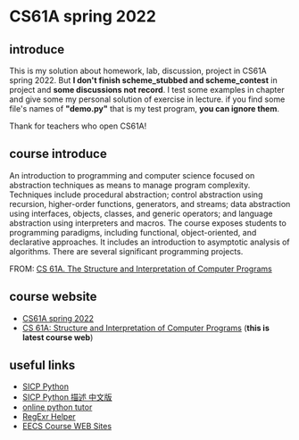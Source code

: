 # CS61A spring 2022

## introduce

This is my solution about  homework, lab, discussion, project in CS61A spring 2022. But **I don't finish scheme_stubbed and scheme_contest** in project and **some discussions not record**.
I test some examples in chapter and give some my personal solution of exercise in lecture.
if you find some file's names of **"demo.py"** that is my test program, **you can ignore them**.

Thank for teachers who open CS61A!

## **course introduce**

An introduction to programming and computer science focused on abstraction techniques as means to manage program complexity. Techniques include procedural abstraction; control abstraction using recursion, higher-order functions, generators, and streams; data abstraction using interfaces, objects, classes, and generic operators; and language abstraction using interpreters and macros. 
The course exposes students to programming paradigms, including functional, object-oriented, and declarative approaches. It includes an introduction to asymptotic analysis of algorithms. There are several significant programming projects. 

FROM: [CS 61A. The Structure and Interpretation of Computer Programs](https://www2.eecs.berkeley.edu/Courses/CS61A/)

## course website

- [CS61A spring 2022](https://inst.eecs.berkeley.edu/~cs61a/sp22/)
- [CS 61A: Structure and Interpretation of Computer Programs](https://cs61a.org/) (**this is latest course web**)

## useful links

- [SICP Python](http://composingprograms.com/pages/11-getting-started.html)
- [SICP Python 描述 中文版](https://github.com/wizardforcel/sicp-py-zh)
- [online python tutor](https://pythontutor.com/composingprograms.html#mode=edit)
- [RegExr Helper](https://regexr.com/6r3v1)
- [EECS Course WEB Sites](https://inst.eecs.berkeley.edu/classes-eecs.html)

